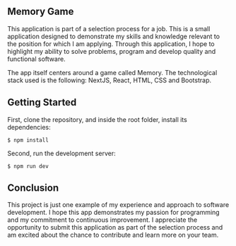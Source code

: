 ## Memory Game

This application is part of a selection process for a job. This is a small application designed to demonstrate my skills and knowledge relevant to the position for which I am applying. Through this application, I hope to highlight my ability to solve problems, program and develop quality and functional software.

The app itself centers around a game called Memory. The technological stack used is the following: NextJS, React, HTML, CSS and Bootstrap.

## Getting Started

First, clone the repository, and inside the root folder, install its dependencies:

    $ npm install

Second, run the development server:

    $ npm run dev

## Conclusion

This project is just one example of my experience and approach to software development. I hope this app demonstrates my passion for programming and my commitment to continuous improvement. I appreciate the opportunity to submit this application as part of the selection process and am excited about the chance to contribute and learn more on your team.
